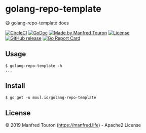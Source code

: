 # golang-repo-template

:smile: golang-repo-template does

[![CircleCI](https://circleci.com/gh/moul/golang-repo-template.svg?style=shield)](https://circleci.com/gh/moul/golang-repo-template)
[![GoDoc](https://godoc.org/moul.io/golang-repo-template?status.svg)](https://godoc.org/moul.io/golang-repo-template)
[![Made by Manfred Touron](https://img.shields.io/badge/made%20by-Manfred%20Touron-blue.svg?style=flat)](https://manfred.life/)
[![License](https://img.shields.io/github/license/moul/golang-repo-template.svg)](https://github.com/moul/golang-repo-template/blob/master/LICENSE)
[![GitHub release](https://img.shields.io/github/release/moul/golang-repo-templatessh.svg)](https://github.com/moul/golang-repo-template/releases)
[![Go Report Card](https://goreportcard.com/badge/moul.io/golang-repo-template)](https://goreportcard.com/report/moul.io/golang-repo-template)



## Usage

```console
$ golang-repo-template -h
...
```

## Install

```console
$ go get -u moul.io/golang-repo-template
```

## License

© 2019 Manfred Touron (https://manfred.life) - Apache2 License
